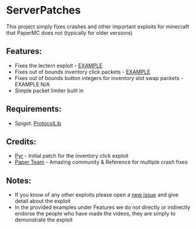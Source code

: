 # ServerPatches
This project simply fixes crashes and other important exploits for minecraft that PaperMC does not (typically for older versions)

## Features:
- Fixes the lectern exploit - [EXAMPLE](https://www.youtube.com/watch?v=SvdO8ZSHQdo)
- Fixes out of bounds inventory click packets - [EXAMPLE](https://www.youtube.com/watch?v=MIJR-nuwFi4)
- Fixes out of bounds button integers for inventory slot swap packets - EXAMPLE N/A
- Simple packet limiter built in

## Requirements: 
- Spigot: [ProtocolLib](https://github.com/dmulloy2/ProtocolLib/)
  
## Credits:
- [Pyr](https://github.com/Pyrbu) - Initial patch for the inventory click exploit
- [Paper Team](https://github.com/PaperMC/) - Amazing community & Reference for multiple crash fixes

## Notes:
- If you know of any other exploits please open a [new issue](https://github.com/summiner/ServerPatches/issues/new) and give detail about the exploit
- In the provided examples under Features we do not directly or indirectly endorse the people who have made the videos, they are simply to demonstrate the exploit